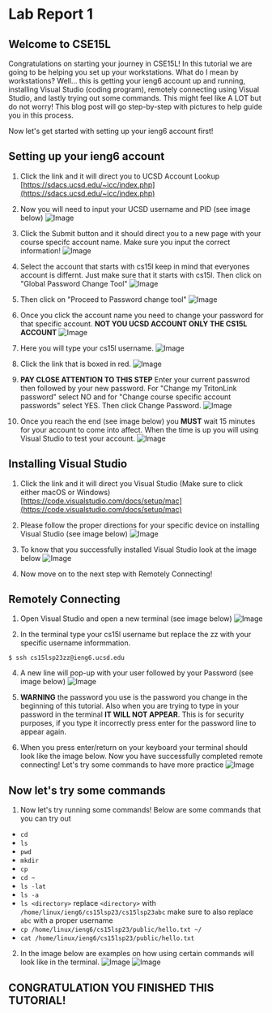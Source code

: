 # Lab Report 1

## Welcome to CSE15L

Congratulations on starting your journey in CSE15L! In this tutorial we are going to be helping you set up your workstations. What do I mean by workstations? Well… this is getting your ieng6 account up and running, installing Visual Studio (coding program), remotely connecting using Visual Studio, and lastly trying out some commands. This might feel like A LOT but do not worry! This blog post will go step-by-step with pictures to help guide you in this process. 

Now let's get started with setting up your ieng6 account first!

## Setting up your ieng6 account

1. Click the link and it will direct you to UCSD Account Lookup
[https://sdacs.ucsd.edu/~icc/index.php](https://sdacs.ucsd.edu/~icc/index.php)

2. Now you will need to input your UCSD username and PID (see image below)
![Image](1.png)

3. Click the Submit button and it should direct you to a new page with your course specifc account name. Make sure you input the correct information!
![Image](2.png)

4. Select the account that starts with cs15l keep in mind that everyones account is differnt. Just make sure that it starts with cs15l. Then click on "Global Password Change Tool"
![Image](3.png)

5. Then click on "Proceed to Password change tool"
![Image](4.png)

6. Once you click the account name you need to change your password for that specific account. **NOT YOU UCSD ACCOUNT ONLY THE CS15L ACCOUNT**
![Image](5.png)

7. Here you will type your cs15l username.
![Image](6.png)

8. Click the link that is boxed in red.
![Image](7.png)

9. **PAY CLOSE ATTENTION TO THIS STEP** Enter your current passwrod then followed by your new password. For "Change my TritonLink password" select NO and for "Change course specific account passwords" select YES. Then click Change Password.
![Image](8.png)

10. Once you reach the end (see image below) you **MUST** wait 15 minutes for your account to come into affect. When the time is up you will using Visual Studio to test your account.
![Image](9.png)


## Installing Visual Studio

1. Click the link and it will direct you Visual Studio (Make sure to click either macOS or Windows)
[https://code.visualstudio.com/docs/setup/mac](https://code.visualstudio.com/docs/setup/mac)

2. Please follow the proper directions for your specific device on installing Visual Studio (see image below)
![Image](vs3.png)

3. To know that you successfully installed Visual Studio look at the image below
![Image](vs1.png)

4. Now move on to the next step with Remotely Connecting!


## Remotely Connecting

1. Open Visual Studio and open a new terminal (see image below)
![Image](v1.png)

2. In the terminal type your cs15l username but replace the zz with your specific username informmation.
```
$ ssh cs15lsp23zz@ieng6.ucsd.edu
```

4. A new line will pop-up with your user followed by your Password (see image below)
![Image](t1.png)

5. **WARNING** the password you use is the password you change in the beginning of this tutorial. Also when you are trying to type in your password in the terminal **IT WILL NOT APPEAR**. This is for security purposes, if you type it incorrectly press enter for the password line to appear again. 

6. When you press enter/return on your keyboard your terminal should look like the image below. Now you have successfully completed remote connecting! Let's try some commands to have more practice
![Image](v2.png)


## Now let's try some commands

1. Now let's try running some commands! Below are some commands that you can try out
  * `cd`
  * `ls`
  * `pwd`
  * `mkdir`
  * `cp`
  * `cd ~`
  * `ls -lat`
  * `ls -a`
  * `ls <directory>` replace `<directory>` with `/home/linux/ieng6/cs15lsp23/cs15lsp23abc` make sure to also replace `abc` with a proper username
  * `cp /home/linux/ieng6/cs15lsp23/public/hello.txt ~/`
  * `cat /home/linux/ieng6/cs15lsp23/public/hello.txt`

2. In the image below are examples on how using certain commands will look like in the terminal.
![Image](c1.png) 
![Image](c2.png)

## CONGRATULATION YOU FINISHED THIS TUTORIAL!

